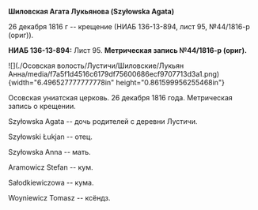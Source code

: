 **Шиловская Агата Лукьянова (Szyłowska Agata)**

26 декабря 1816 г -- крещение (НИАБ 136-13-894, лист 95, №44/1816-р
(ориг)).

**НИАБ 136-13-894:** Лист 95. **Метрическая запись №44/1816-р (ориг).**

![](./Осовская волость/Лустичи/Шиловские/Лукьян Анна/media/f7a5f1d4516c6179df75600686ecf9707713d3a1.png){width="6.496527777777778in"
height="0.861599956255468in"}

Осовская униатская церковь. 26 декабря 1816 года. Метрическая запись о
крещении.

Szyłowska Agata -- дочь родителей с деревни Лустичи.

Szyłowski Łukjan -- отец.

Szyłowska Anna -- мать.

Aramowicz Stefan -- кум.

Sałodkiewiczowa -- кума.

Woyniewicz Tomasz -- ксёндз.
